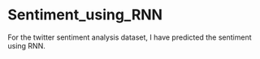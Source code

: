 # Sentiment_using_RNN
For the twitter sentiment analysis dataset, I have predicted the sentiment using RNN.
